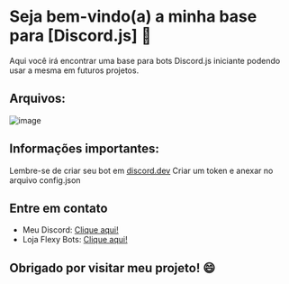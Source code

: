 # Seja bem-vindo(a) a minha base para [Discord.js] 👋

Aqui você irá encontrar uma base para bots Discord.js iniciante podendo usar a mesma em futuros projetos.

## Arquivos:

![image](https://github.com/joaokosmala/base-bots/assets/123208435/314d6205-00e9-4d13-ab7b-08d7f0224498)

## Informações importantes:

Lembre-se de criar seu bot em [discord.dev](https://discord.com/developers/applications)
Criar um token e anexar no arquivo config.json

## Entre em contato

- Meu Discord: [Clique aqui!](https://discord.com/channels/@me/1226298476434952265)
- Loja Flexy Bots: [Clique aqui!](https://discord.gg/byKHWBDq96)

## Obrigado por visitar meu projeto! 😄
